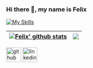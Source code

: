 ### Hi there 👋, my name is Felix
[![My Skills](https://skillicons.dev/icons?i=py,java,js,html,css,lua,pr,ps,ai,r)](https://skillicons.dev)


| <a href="[https://github.com/fehlixus/](https://github.com/fehlixus)"><img align="center" src="https://github-readme-stats.vercel.app/api?username=fehlixus&show_icons=true&include_all_commits=true&theme=radical&hide_border=true" alt="Felix' github stats" /></a> | <a href="https://github.com/fehlixus/"><img align="center" src="https://github-readme-stats.vercel.app/api/top-langs/?username=fehlixus&layout=compact&theme=radical&hide_border=true" /></a> |
| ------------- | ------------- |

[<img src='https://cdn.jsdelivr.net/npm/simple-icons@3.0.1/icons/github.svg' alt='github' height='40'>](https://github.com/fehlixus)  [<img src='https://cdn.jsdelivr.net/npm/simple-icons@3.0.1/icons/linkedin.svg' alt='linkedin' height='40'>](https://www.linkedin.com/in/Test/)  

